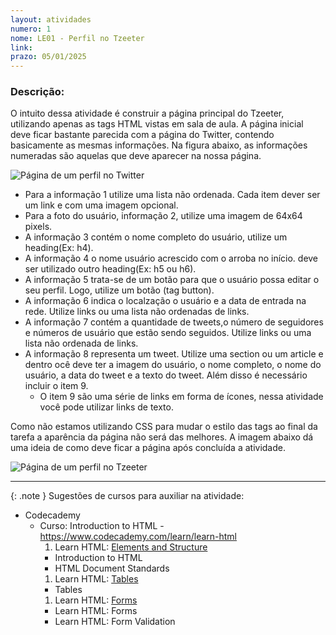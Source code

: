 ```yaml
---
layout: atividades
numero: 1
nome: LE01 - Perfil no Tzeeter 
link: 
prazo: 05/01/2025
---
```


<!--
Enviar, através do <a href="{{ page.link }}" target="_blank">formulário</a>, **o link para o repositório no github com a implementação da atividade descrita a seguir**. 
-->

### Descrição:

O intuito dessa atividade é construir a página principal do Tzeeter, utilizando apenas as tags HTML vistas em sala de aula.
A página inicial deve ficar bastante parecida com a página do Twitter, contendo basicamente as mesmas informações. 
Na figura abaixo, as informações numeradas são aquelas que deve aparecer na nossa página.

![Página de um perfil no Twitter]({{site.baseurl}}/assets/listas/01/twitter_profile.png)

  * Para a informação 1 utilize uma lista não ordenada. Cada item dever ser um link e com uma imagem opcional.
  * Para a foto do usuário, informação 2, utilize uma imagem de 64x64 pixels.
  * A informação 3 contém o nome completo do usuário, utilize um heading(Ex: h4).
  * A informação 4 o nome usuário acrescido com o arroba no início. deve ser utilizado outro heading(Ex: h5 ou h6).
  * A informação 5 trata-se de um botão para que o usuário possa editar o seu perfil. Logo, utilize um botão (tag button).
  * A informação 6 indica o localzação o usuário e a data de entrada na rede. Utilize links ou uma lista não ordenadas de links.
  * A informação 7 contém a quantidade de tweets,o número de seguidores e números de usuário que estão sendo seguidos. Utilize links ou uma lista não ordenada de links.
  * A informação 8 representa um tweet. Utilize uma section ou um article e dentro ocê deve ter a imagem do usuário, o nome completo, o nome do usuário, a data do tweet  e a texto do tweet.
  Além disso é necessário incluir o item 9.
    * O item 9 são uma série de links em forma de ícones, nessa atividade você pode utilizar links de texto.

Como não estamos utilizando CSS para mudar o estilo das tags ao final da tarefa a aparência da página não será das melhores. 
A imagem abaixo dá uma ideia de como deve ficar a página após concluída a atividade.

![Página de um perfil no Tzeeter]({{site.baseurl}}/assets/listas/01/tzeeter_profile.png)

----

{: .note }
Sugestões de cursos para auxiliar na atividade:

- Codecademy
  - Curso: Introduction to HTML - <a href="https://www.codecademy.com/learn/learn-html" target="_blank">https://www.codecademy.com/learn/learn-html</a>
    1. Learn HTML: <a href="https://www.codecademy.com/courses/learn-html/lessons/intro-to-html/resume" target="_blank">Elements and Structure</a>
      - Introduction to HTML
      -  HTML Document Standards
    1. Learn HTML: <a href="https://www.codecademy.com/courses/learn-html/lessons/html-tables/resume" target="_blank">Tables</a>
      - Tables
    1. Learn HTML: <a href="https://www.codecademy.com/courses/learn-html/lessons/html-forms/resume" target="_blank">Forms</a>
      - Learn HTML: Forms
      - Learn HTML: Form Validation

